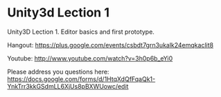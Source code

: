 Unity3d Lection 1
=================

Unity3D Lection 1. Editor basics and first prototype.

Hangout:
https://plus.google.com/events/csbdt7grn3ukalk24emqkaclit8

Youtube:
http://www.youtube.com/watch?v=3h0p6b_eYi0

Please address you questions here:
https://docs.google.com/forms/d/1HtqXdQfFqaQk1-YnkTrr3kkGSdmLL6XjUs8pBXWUowc/edit
